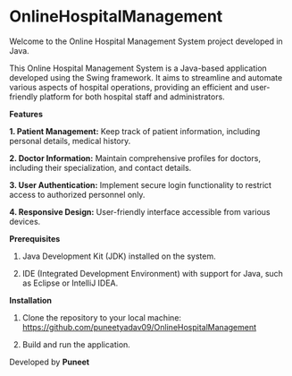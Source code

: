 # OnlineHospitalManagement
Welcome to the Online Hospital Management System project developed in Java.

This Online Hospital Management System is a Java-based application developed using the Swing framework. It aims to streamline and automate various aspects of hospital operations, providing an efficient and user-friendly platform for both hospital staff and administrators.

**Features**

**1. Patient Management:** Keep track of patient information, including personal details, medical history.

**2. Doctor Information:** Maintain comprehensive profiles for doctors, including their specialization, and contact details.

**3. User Authentication:** Implement secure login functionality to restrict access to authorized personnel only.

**4. Responsive Design:** User-friendly interface accessible from various devices.

**Prerequisites**

1. Java Development Kit (JDK) installed on the system.
   
2. IDE (Integrated Development Environment) with support for Java, such as Eclipse or IntelliJ IDEA.

**Installation**

1. Clone the repository to your local machine:
   https://github.com/puneetyadav09/OnlineHospitalManagement

2. Build and run the application.


Developed by **Puneet**
